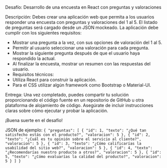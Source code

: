 Desafío: Desarrollo de una encuesta en React con preguntas y valoraciones

Descripción:
Debes crear una aplicación web que permita a los usuarios responder una encuesta con preguntas y valoraciones del 1 al 5. El listado de preguntas será cargado desde un JSON mockeado. La aplicación debe cumplir con los siguientes requisitos:

- Mostrar una pregunta a la vez, con sus opciones de valoración del 1 al 5.
- Permitir al usuario seleccionar una valoración para cada pregunta.
- Mostrar la siguiente pregunta después de que el usuario haya respondido la actual.
- Al finalizar la encuesta, mostrar un resumen con las respuestas del usuario.
- Requisitos técnicos:
- Utiliza React para construir la aplicación.
- Para el CSS utilizar algún framework como Bootstrap o Material-UI.

Entrega:
Una vez completado, puedes compartir tu solución proporcionando el código fuente en un repositorio de GitHub u otra plataforma de alojamiento de código. Asegúrate de incluir instrucciones claras sobre cómo ejecutar y probar la aplicación.

¡Buena suerte en el desafío!

JSON de ejemplo:
`{
  "preguntas": [
    {
      "id": 1,
      "texto": "¿Qué tan satisfecho estás con el producto?",
      "valoracion": 5
    },
    {
      "id": 2,
      "texto": "¿Cuál es tu opinión sobre el servicio al cliente?",
      "valoracion": 5
    },
    {
      "id": 3,
      "texto": "¿Cómo calificarías la usabilidad del sitio web?",
      "valoracion": 5
    },
    {
      "id": 4,
      "texto": "¿Recomendarías nuestro producto a otros?",
      "valoracion": 5
    },
    {
      "id": 5,
      "texto": "¿Cómo evaluarías la calidad del producto?",
      "valoracion": 5
    }
  ]
}`
